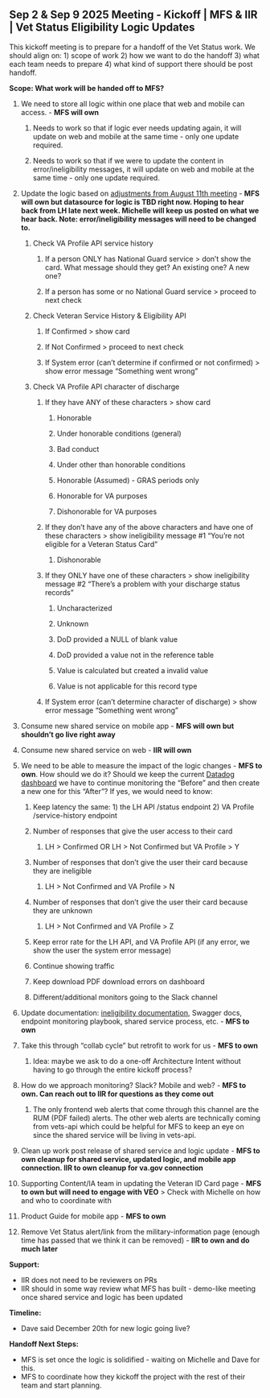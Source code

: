 ## Sep 2 & Sep 9 2025 Meeting - Kickoff | MFS & IIR | Vet Status Eligibility Logic Updates

This kickoff meeting is to prepare for a handoff of the Vet Status work. We should align on: 1) scope of work 2) how we want to do the handoff 3) what each team needs to prepare 4) what kind of support there should be post handoff.

**Scope: What work will be handed off to MFS?**

1. We need to store all logic within one place that web and mobile can access. - **MFS will own**

   1. Needs to work so that if logic ever needs updating again, it will update on web and mobile at the same time - only one update required.

   2. Needs to work so that if we were to update the content in error/ineligibility messages, it will update on web and mobile at the same time - only one update required.

2. Update the logic based on [adjustments from August 11th meeting](https://dsva.slack.com/archives/C05RJS5DANT/p1754932534857309) - **MFS will own but datasource for logic is TBD right now. Hoping to hear back from LH late next week. Michelle will keep us posted on what we hear back. Note: error/ineligibility messages will need to be changed to.** 

   1. Check VA Profile API service history

      1. If a person ONLY has National Guard service > don’t show the card. What message should they get? An existing one? A new one?

      2. If a person has some or no National Guard service > proceed to next check

   2. Check Veteran Service History & Eligibility API

      1. If Confirmed > show card

      2. If Not Confirmed > proceed to next check

      3. If System error (can’t determine if confirmed or not confirmed) > show error message “Something went wrong”

   3. Check VA Profile API character of discharge

      1. If they have ANY of these characters > show card

         1. Honorable

         2. Under honorable conditions (general)

         3. Bad conduct

         4. Under other than honorable conditions

         5. Honorable (Assumed) - GRAS periods only

         6. Honorable for VA purposes

         7. Dishonorable for VA purposes

      2. If they don’t have any of the above characters and have one of these characters > show ineligibility message #1 “You’re not eligible for a Veteran Status Card”

         1. Dishonorable

      3. If they ONLY have one of these characters > show ineligibility message #2 “There’s a problem with your discharge status records”

         1. Uncharacterized

         2. Unknown

         3. DoD provided a NULL of blank value

         4. DoD provided a value not in the reference table

         5. Value is calculated but created a invalid value

         6. Value is not applicable for this record type

      4. If System error (can’t determine character of discharge) > show error message “Something went wrong”

3. Consume new shared service on mobile app - **MFS will own but shouldn’t go live right away**

4. Consume new shared service on web - **IIR will own**

5. We need to be able to measure the impact of the logic changes - **MFS to own**. How should we do it? Should we keep the current [Datadog dashboard](https://vagov.ddog-gov.com/dashboard/ech-i5z-egy/veteran-status-card?fromUser=false\&refresh_mode=sliding\&from_ts=1741025395434\&to_ts=1741630195434\&live=true) we have to continue monitoring the “Before” and then create a new one for this “After”? If yes, we would need to know:

   1. Keep latency the same: 1) the LH API /status endpoint 2) VA Profile /service-history endpoint

   2. Number of responses that give the user access to their card

      1. LH > Confirmed OR LH > Not Confirmed but VA Profile > Y

   3. Number of responses that don’t give the user their card because they are ineligible

      1. LH > Not Confirmed and VA Profile > N

   4. Number of responses that don’t give the user their card because they are unknown

      1. LH > Not Confirmed and VA Profile > Z

   5. Keep error rate for the LH API, and VA Profile API (if any error, we show the user the system error message)

   6. Continue showing traffic

   7. Keep download PDF download errors on dashboard

   8. Different/additional monitors going to the Slack channel

6. Update documentation: [ineligibility documentation](https://github.com/department-of-veterans-affairs/va.gov-team/edit/master/products/veteran-status/v2-IIR/ineligibility-error-messaging-logic.md), Swagger docs, endpoint monitoring playbook, shared service process, etc. - **MFS to own**

7. Take this through “collab cycle” but retrofit to work for us - **MFS to own**

   1. Idea: maybe we ask to do a one-off Architecture Intent without having to go through the entire kickoff process?

8. How do we approach monitoring? Slack? Mobile and web? - **MFS to own. Can reach out to IIR for questions as they come out**
   1. The only frontend web alerts that come through this channel are the RUM (PDF failed) alerts. The other web alerts are technically coming from vets-api which could be helpful for MFS to keep an eye on since the shared service will be living in vets-api.

10. Clean up work post release of shared service and logic update - **MFS to own cleanup for shared service, updated logic, and mobile app connection. IIR to own cleanup for va.gov connection**

11. Supporting Content/IA team in updating the Veteran ID Card page - **MFS to own but will need to engage with VEO** > Check with Michelle on how and who to coordinate with

12. Product Guide for mobile app - **MFS to own**

13. Remove Vet Status alert/link from the military-information page (enough time has passed that we think it can be removed) - **IIR to own and do much later**

**Support:** 

- IIR does not need to be reviewers on PRs
- IIR should in some way review what MFS has built - demo-like meeting once shared service and logic has been updated

**Timeline:**

- Dave said December 20th for new logic going live?

**Handoff Next Steps:**

- MFS is set once the logic is solidified - waiting on Michelle and Dave for this.
- MFS to coordinate how they kickoff the project with the rest of their team and start planning.
